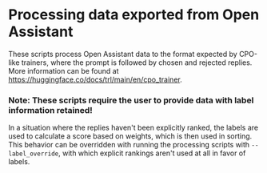 # Processing data exported from Open Assistant

These scripts process Open Assistant data to the format expected by CPO-like trainers,
where the prompt is followed by chosen and rejected replies. More information can be found 
at https://huggingface.co/docs/trl/main/en/cpo_trainer.

### Note: These scripts require the user to provide data with label information retained!  
In a situation where the replies haven't been explicitly ranked, the labels are used to 
calculate a score based on weights, which is then used in sorting. This behavior can 
be overridden with running the processing scripts with `--label_override`, with which 
explicit rankings aren't used at all in favor of labels.